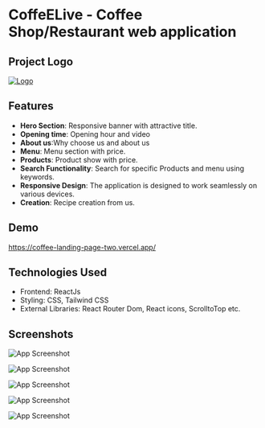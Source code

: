 
# CoffeELive - Coffee Shop/Restaurant web application


## Project Logo
[![Logo](https://i.ibb.co/Gspb6gr/logo.png)](https://coffee-landing-page-two.vercel.app/static/media/logo.a17a593c6dc185355206.png)


## Features

- **Hero Section**: Responsive banner with attractive title.
- **Opening time**: Opening hour and video
- **About us**:Why choose us and about us
- **Menu**: Menu section with price.
- **Products**: Product show with price.
- **Search Functionality**: Search for specific Products and menu using keywords.
- **Responsive Design**: The application is designed to work seamlessly on various devices.
- **Creation**: Recipe creation from us.

## Demo

https://coffee-landing-page-two.vercel.app/


## Technologies Used

- Frontend: ReactJs
- Styling: CSS, Tailwind CSS
- External Libraries: React Router Dom, React icons, ScrolltoTop etc.



## Screenshots


![App Screenshot](https://i.ibb.co.com/z89Sw1H/Screenshot-from-2025-01-12-15-07-29.png)

![App Screenshot](https://i.ibb.co/0j5r6Gp/Screenshot-from-2024-03-09-21-07-08.png)

![App Screenshot](https://i.ibb.co/31C3DFv/Screenshot-from-2024-03-09-21-02-29.png)

![App Screenshot](https://i.ibb.co/M2QCFhh/Screenshot-from-2024-03-09-21-02-20.png)

![App Screenshot](https://i.ibb.co/pddh3Hy/Screenshot-from-2024-03-09-21-04-43.png)

